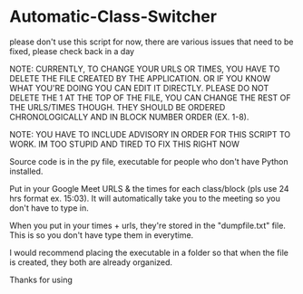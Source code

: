 # Automatic-Class-Switcher

please don't use this script for now, there are various issues that need to be fixed, please check back in a day

NOTE: CURRENTLY, TO CHANGE YOUR URLS OR TIMES, YOU HAVE TO DELETE THE FILE CREATED BY THE APPLICATION. OR IF YOU KNOW WHAT YOU'RE DOING YOU CAN EDIT IT DIRECTLY.
PLEASE DO NOT DELETE THE 1 AT THE TOP OF THE FILE, YOU CAN CHANGE THE REST OF THE URLS/TIMES THOUGH. THEY SHOULD BE ORDERED CHRONOLOGICALLY AND IN BLOCK NUMBER ORDER 
(EX. 1-8). 

NOTE: YOU HAVE TO INCLUDE ADVISORY IN ORDER FOR THIS SCRIPT TO WORK. IM TOO STUPID AND TIRED TO FIX THIS RIGHT NOW

Source code is in the py file, executable for people who don't have Python installed.

Put in your Google Meet URLS & the times for each class/block (pls use 24 hrs format ex. 15:03). It will automatically take you to the meeting so you don't have to type in.

When you put in your times + urls, they're stored in the "dumpfile.txt" file. This is so you don't have type them in everytime.

I would recommend placing the executable in a folder so that when the file is created, they both are already organized.

Thanks for using
